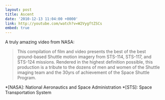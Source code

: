 ```yaml
---
layout: post
title: Ascent
date: '2010-12-13 11:04:00 +0000'
link: http://youtube.com/watch?v=W2VygftZSCs
embed: true
---
```

A truly amazing video from NASA:

> This compilation of film and video presents the best of the best ground-based Shuttle motion imagery from STS-114, STS-117, and STS-124 missions. Rendered in the highest definition possible, this production is a tribute to the dozens of men and women of the Shuttle imaging team and the 30yrs of achievement of the Space Shuttle Program.

*[NASA]: National Aeronautics and Space Administration
*[STS]: Space Transportation System